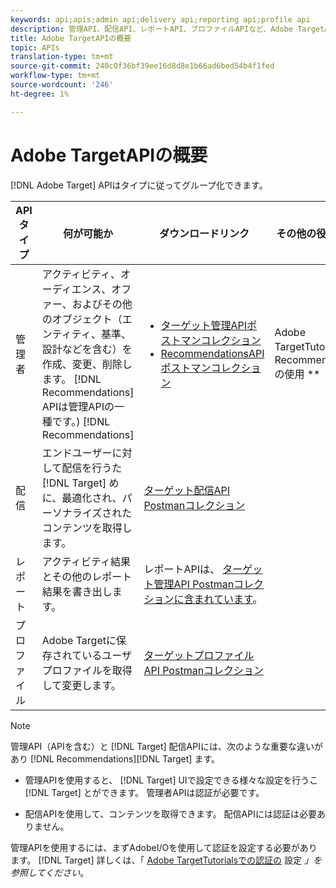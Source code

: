 ```yaml
---
keywords: api;apis;admin api;delivery api;reporting api;profile api
description: 管理API、配信API、レポートAPI、プロファイルAPIなど、Adobe TargetAPIに関する情報です。
title: Adobe TargetAPIの概要
topic: APIs
translation-type: tm+mt
source-git-commit: 240c0f36bf39ee16d8d8e1b66ad6bed54b4f1fed
workflow-type: tm+mt
source-wordcount: '246'
ht-degree: 1%

---
```



# Adobe TargetAPIの概要

[!DNL Adobe Target] APIはタイプに従ってグループ化できます。

| APIタイプ | 何が可能か | ダウンロードリンク | その他の役立つリンク |
| --- | --- | --- |--- |
| 管理者 | アクティビティ、オーディエンス、オファー、およびその他のオブジェクト（エンティティ、基準、設計などを含む）を作成、変更、削除します。 [!DNL Recommendations] APIは管理APIの一種です。) [!DNL Recommendations] | <UL><li>[ターゲット管理APIポストマンコレクション](https://developers.adobetarget.com/api/#admin-postman-collection)</li><li>[RecommendationsAPIポストマンコレクション](https://developers.adobetarget.com/api/recommendations/#section/Postman)</li></ul> | [](https://docs.adobe.com/content/help/en/target-learn/recommendations-api-tutorial/recs-api-overview.html) Adobe TargetTutorialsでのRecommendationsAPIの使用 ** |
| 配信 | エンドユーザーに対して配信を行うた [!DNL Target] めに、最適化され、パーソナライズされたコンテンツを取得します。 | [ターゲット配信API Postmanコレクション](https://developers.adobetarget.com/api/delivery-api/#section/Getting-Started/Postman-Collection) |  |
| レポート | アクティビティ結果とその他のレポート結果を書き出します。 | レポートAPIは、 [ターゲット管理API Postmanコレクションに含まれています](https://developers.adobetarget.com/api/#admin-postman-collection)。 |  |
| プロファイル | Adobe Targetに保存されているユーザプロファイルを取得して変更します。 | [ターゲットプロファイルAPI Postmanコレクション](https://developers.adobetarget.com/api/#profiles) |  |

>[!NOTE]
>
>管理API（APIを含む）と [!DNL Target] 配信APIには、次のような重要な違いがあり [!DNL Recommendations][!DNL Target] ます。
>
>* 管理APIを使用すると、 [!DNL Target] UIで設定できる様々な設定を行うこ [!DNL Target] とができます。 管理者APIは認証が必要です。
   >
   >
* 配信APIを使用して、コンテンツを取得できます。 配信APIには認証は必要ありません。
>
>
管理APIを使用するには、まずAdobeI/Oを使用して認証を設定する必要があります。 [!DNL Target] 詳しくは、「 [Adobe TargetTutorialsでの認証の](https://docs.adobe.com/content/help/en/target-learn/tutorials/apis/configure-io-target-integration.html) 設定 *」を参照してください*。
